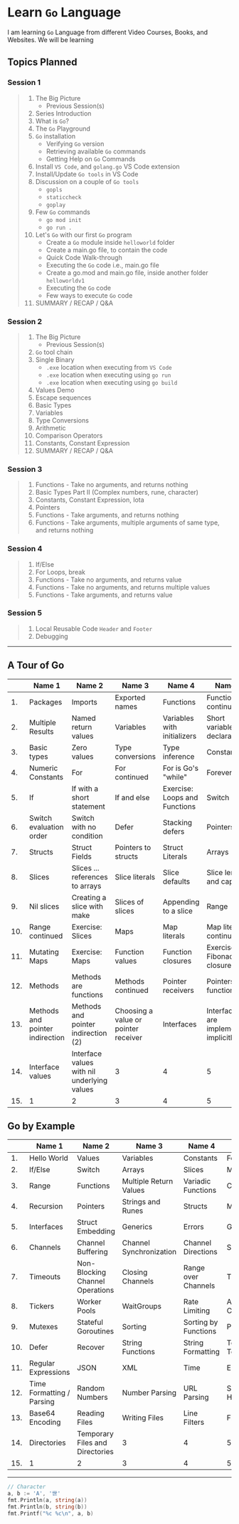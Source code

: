# Learn `Go` Language

I am learning `Go` Language from different Video Courses, Books, and Websites. We will be learning

## Topics Planned

### Session 1

> 1. The Big Picture
>    - Previous Session(s)
> 1. Series Introduction
> 1. What is `Go`?
> 1. The `Go` Playground
> 1. `Go` installation
>    - Verifying `Go` version
>    - Retrieving available `Go` commands
>    - Getting Help on `Go` Commands
> 1. Install `VS Code`, and `golang.go` VS Code extension
> 1. Install/Update `Go tools` in VS Code
> 1. Discussion on a couple of `Go tools`
>    - `gopls`
>    - `staticcheck`
>    - `goplay`
> 1. Few `Go` commands
>    - `go mod init`
>    - `go run .`
> 1. Let's `Go` with our first `Go` program
>    - Create a `Go` module inside `helloworld` folder
>    - Create a main.go file, to contain the code
>    - Quick Code Walk-through
>    - Executing the `Go` code i.e., main.go file
>    - Create a go.mod and main.go file, inside another folder `helloworldv1`
>    - Executing the `Go` code
>    - Few ways to execute `Go` code
> 1. SUMMARY / RECAP / Q&A

### Session 2

> 1. The Big Picture
>    - Previous Session(s)
> 1. `Go` tool chain
> 1. Single Binary
>    - `.exe` location when executing from `VS Code`
>    - `.exe` location when executing using `go run`
>    - `.exe` location when executing using `go build`
> 1. Values Demo
> 1. Escape sequences
> 1. Basic Types
> 1. Variables
> 1. Type Conversions
> 1. Arithmetic
> 1. Comparison Operators
> 1. Constants, Constant Expression
> 1. SUMMARY / RECAP / Q&A

### Session 3

> 1. Functions - Take no arguments, and returns nothing
> 1. Basic Types Part II (Complex numbers, rune, character)
> 1. Constants, Constant Expression, Iota
> 1. Pointers
> 1. Functions - Take arguments, and returns nothing
> 1. Functions - Take arguments, multiple arguments of same type, and returns nothing

### Session 4

> 1. If/Else
> 1. For Loops, break
> 1. Functions - Take no arguments, and returns value
> 1. Functions - Take no arguments, and returns multiple values
> 1. Functions - Take arguments, and returns value

### Session 5

> 1. Local Reusable Code `Header` and `Footer`
> 1. Debugging

---

## A Tour of Go

|| Name 1    | Name 2 | Name 3    | Name 4 | Name 5   |
|-------- | -------- | ------- | -------- | ------- | -------- |
|1. | Packages | Imports | Exported names | Functions | Functions continued |
|2. | Multiple Results | Named return values | Variables | Variables with initializers | Short variable declarations |
|3. | Basic types | Zero values | Type conversions | Type inference | Constants |
|4. | Numeric Constants | For | For continued | For is Go's "while" | Forever |
|5. | If | If with a short statement | If and else | Exercise: Loops and Functions | Switch |
|6. | Switch evaluation order | Switch with no condition | Defer | Stacking defers | Pointers |
|7. | Structs | Struct Fields | Pointers to structs | Struct Literals | Arrays |
|8. | Slices | Slices ... references to arrays | Slice literals | Slice defaults | Slice length and capacity |
|9. | Nil slices | Creating a slice with make | Slices of slices | Appending to a slice | Range |
|10. | Range continued | Exercise: Slices | Maps | Map literals | Map literals continued |
|11. | Mutating Maps | Exercise: Maps | Function values | Function closures | Exercise: Fibonacci closure |
|12. | Methods | Methods are functions | Methods continued | Pointer receivers | Pointers and functions |
|13. | Methods and pointer indirection | Methods and pointer indirection (2) | Choosing a value or pointer receiver | Interfaces | Interfaces are implemented implicitly |
|14. | Interface values | Interface values with nil underlying values | 3 | 4 | 5 |
|15. | 1 | 2 | 3 | 4 | 5 |

## Go by Example

|| Name 1    | Name 2 | Name 3    | Name 4 | Name 5   |
|-------- | -------- | ------- | -------- | ------- | -------- |
|1. | Hello World | Values | Variables | Constants | For |
|2. | If/Else | Switch | Arrays | Slices | Maps |
|3. | Range | Functions | Multiple Return Values | Variadic Functions | Closures |
|4. | Recursion | Pointers | Strings and Runes | Structs | Methods |
|5. | Interfaces | Struct Embedding | Generics | Errors | Goroutines |
|6. | Channels | Channel Buffering | Channel Synchronization | Channel Directions | Select |
|7. | Timeouts | Non-Blocking Channel Operations | Closing Channels | Range over Channels | Timers |
|8. | Tickers | Worker Pools | WaitGroups | Rate Limiting | Atomic Counters |
|9. | Mutexes | Stateful Goroutines | Sorting | Sorting by Functions | Panic |
|10. | Defer | Recover | String Functions | String Formatting | Text Templates |
|11. | Regular Expressions | JSON | XML | Time | Epoch |
|12. | Time Formatting / Parsing | Random Numbers | Number Parsing | URL Parsing | SHA256 Hashes |
|13. | Base64 Encoding | Reading Files | Writing Files | Line Filters | File Paths |
|14. | Directories | Temporary Files and Directories | 3 | 4 | 5 |
|15. | 1 | 2 | 3 | 4 | 5 |

---

```go
// Character
a, b := 'A', '世'
fmt.Println(a, string(a))
fmt.Println(b, string(b))
fmt.Printf("%c %c\n", a, b)
```
